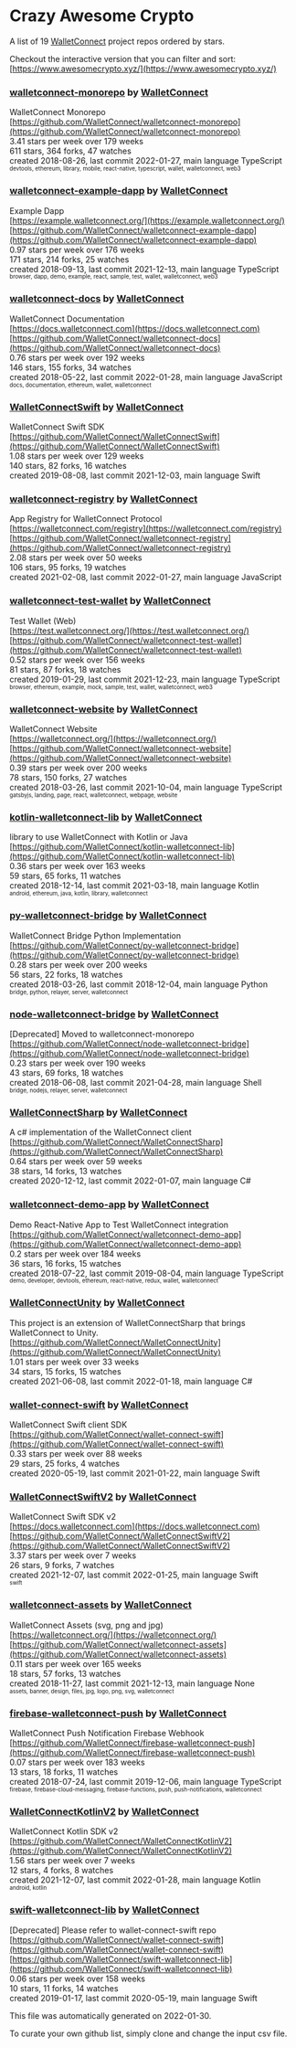 # Crazy Awesome Crypto
A list of 19 [WalletConnect](https://github.com/WalletConnect) project repos ordered by stars.  

Checkout the interactive version that you can filter and sort: 
[https://www.awesomecrypto.xyz/](https://www.awesomecrypto.xyz/)  


### [walletconnect-monorepo](https://github.com/WalletConnect/walletconnect-monorepo) by [WalletConnect](https://github.com/WalletConnect)  
WalletConnect Monorepo   
[https://github.com/WalletConnect/walletconnect-monorepo](https://github.com/WalletConnect/walletconnect-monorepo)  
3.41 stars per week over 179 weeks  
611 stars, 364 forks, 47 watches  
created 2018-08-26, last commit 2022-01-27, main language TypeScript  
<sub><sup>devtools, ethereum, library, mobile, react-native, typescript, wallet, walletconnect, web3</sup></sub>


### [walletconnect-example-dapp](https://github.com/WalletConnect/walletconnect-example-dapp) by [WalletConnect](https://github.com/WalletConnect)  
Example Dapp  
[https://example.walletconnect.org/](https://example.walletconnect.org/)  
[https://github.com/WalletConnect/walletconnect-example-dapp](https://github.com/WalletConnect/walletconnect-example-dapp)  
0.97 stars per week over 176 weeks  
171 stars, 214 forks, 25 watches  
created 2018-09-13, last commit 2021-12-13, main language TypeScript  
<sub><sup>browser, dapp, demo, example, react, sample, test, wallet, walletconnect, web3</sup></sub>


### [walletconnect-docs](https://github.com/WalletConnect/walletconnect-docs) by [WalletConnect](https://github.com/WalletConnect)  
WalletConnect Documentation  
[https://docs.walletconnect.com](https://docs.walletconnect.com)  
[https://github.com/WalletConnect/walletconnect-docs](https://github.com/WalletConnect/walletconnect-docs)  
0.76 stars per week over 192 weeks  
146 stars, 155 forks, 34 watches  
created 2018-05-22, last commit 2022-01-28, main language JavaScript  
<sub><sup>docs, documentation, ethereum, wallet, walletconnect</sup></sub>


### [WalletConnectSwift](https://github.com/WalletConnect/WalletConnectSwift) by [WalletConnect](https://github.com/WalletConnect)  
WalletConnect Swift SDK  
[https://github.com/WalletConnect/WalletConnectSwift](https://github.com/WalletConnect/WalletConnectSwift)  
1.08 stars per week over 129 weeks  
140 stars, 82 forks, 16 watches  
created 2019-08-08, last commit 2021-12-03, main language Swift  


### [walletconnect-registry](https://github.com/WalletConnect/walletconnect-registry) by [WalletConnect](https://github.com/WalletConnect)  
App Registry for WalletConnect Protocol  
[https://walletconnect.com/registry](https://walletconnect.com/registry)  
[https://github.com/WalletConnect/walletconnect-registry](https://github.com/WalletConnect/walletconnect-registry)  
2.08 stars per week over 50 weeks  
106 stars, 95 forks, 19 watches  
created 2021-02-08, last commit 2022-01-27, main language JavaScript  


### [walletconnect-test-wallet](https://github.com/WalletConnect/walletconnect-test-wallet) by [WalletConnect](https://github.com/WalletConnect)  
Test Wallet (Web)  
[https://test.walletconnect.org/](https://test.walletconnect.org/)  
[https://github.com/WalletConnect/walletconnect-test-wallet](https://github.com/WalletConnect/walletconnect-test-wallet)  
0.52 stars per week over 156 weeks  
81 stars, 87 forks, 18 watches  
created 2019-01-29, last commit 2021-12-23, main language TypeScript  
<sub><sup>browser, ethereum, example, mock, sample, test, wallet, walletconnect, web3</sup></sub>


### [walletconnect-website](https://github.com/WalletConnect/walletconnect-website) by [WalletConnect](https://github.com/WalletConnect)  
WalletConnect Website  
[https://walletconnect.org/](https://walletconnect.org/)  
[https://github.com/WalletConnect/walletconnect-website](https://github.com/WalletConnect/walletconnect-website)  
0.39 stars per week over 200 weeks  
78 stars, 150 forks, 27 watches  
created 2018-03-26, last commit 2021-10-04, main language TypeScript  
<sub><sup>gatsbyjs, landing, page, react, walletconnect, webpage, website</sup></sub>


### [kotlin-walletconnect-lib](https://github.com/WalletConnect/kotlin-walletconnect-lib) by [WalletConnect](https://github.com/WalletConnect)  
library to use WalletConnect with Kotlin or Java  
[https://github.com/WalletConnect/kotlin-walletconnect-lib](https://github.com/WalletConnect/kotlin-walletconnect-lib)  
0.36 stars per week over 163 weeks  
59 stars, 65 forks, 11 watches  
created 2018-12-14, last commit 2021-03-18, main language Kotlin  
<sub><sup>android, ethereum, java, kotlin, library, walletconnect</sup></sub>


### [py-walletconnect-bridge](https://github.com/WalletConnect/py-walletconnect-bridge) by [WalletConnect](https://github.com/WalletConnect)  
WalletConnect Bridge Python Implementation  
[https://github.com/WalletConnect/py-walletconnect-bridge](https://github.com/WalletConnect/py-walletconnect-bridge)  
0.28 stars per week over 200 weeks  
56 stars, 22 forks, 18 watches  
created 2018-03-26, last commit 2018-12-04, main language Python  
<sub><sup>bridge, python, relayer, server, walletconnect</sup></sub>


### [node-walletconnect-bridge](https://github.com/WalletConnect/node-walletconnect-bridge) by [WalletConnect](https://github.com/WalletConnect)  
[Deprecated] Moved to walletconnect-monorepo  
[https://github.com/WalletConnect/node-walletconnect-bridge](https://github.com/WalletConnect/node-walletconnect-bridge)  
0.23 stars per week over 190 weeks  
43 stars, 69 forks, 18 watches  
created 2018-06-08, last commit 2021-04-28, main language Shell  
<sub><sup>bridge, nodejs, relayer, server, walletconnect</sup></sub>


### [WalletConnectSharp](https://github.com/WalletConnect/WalletConnectSharp) by [WalletConnect](https://github.com/WalletConnect)  
A c# implementation of the WalletConnect client  
[https://github.com/WalletConnect/WalletConnectSharp](https://github.com/WalletConnect/WalletConnectSharp)  
0.64 stars per week over 59 weeks  
38 stars, 14 forks, 13 watches  
created 2020-12-12, last commit 2022-01-07, main language C#  


### [walletconnect-demo-app](https://github.com/WalletConnect/walletconnect-demo-app) by [WalletConnect](https://github.com/WalletConnect)  
Demo React-Native App to Test WalletConnect integration  
[https://github.com/WalletConnect/walletconnect-demo-app](https://github.com/WalletConnect/walletconnect-demo-app)  
0.2 stars per week over 184 weeks  
36 stars, 16 forks, 15 watches  
created 2018-07-22, last commit 2019-08-04, main language TypeScript  
<sub><sup>demo, developer, devtools, ethereum, react-native, redux, wallet, walletconnect</sup></sub>


### [WalletConnectUnity](https://github.com/WalletConnect/WalletConnectUnity) by [WalletConnect](https://github.com/WalletConnect)  
This project is an extension of WalletConnectSharp that brings WalletConnect to Unity.   
[https://github.com/WalletConnect/WalletConnectUnity](https://github.com/WalletConnect/WalletConnectUnity)  
1.01 stars per week over 33 weeks  
34 stars, 15 forks, 15 watches  
created 2021-06-08, last commit 2022-01-18, main language C#  


### [wallet-connect-swift](https://github.com/WalletConnect/wallet-connect-swift) by [WalletConnect](https://github.com/WalletConnect)  
WalletConnect Swift client SDK  
[https://github.com/WalletConnect/wallet-connect-swift](https://github.com/WalletConnect/wallet-connect-swift)  
0.33 stars per week over 88 weeks  
29 stars, 25 forks, 4 watches  
created 2020-05-19, last commit 2021-01-22, main language Swift  


### [WalletConnectSwiftV2](https://github.com/WalletConnect/WalletConnectSwiftV2) by [WalletConnect](https://github.com/WalletConnect)  
WalletConnect Swift SDK v2  
[https://docs.walletconnect.com](https://docs.walletconnect.com)  
[https://github.com/WalletConnect/WalletConnectSwiftV2](https://github.com/WalletConnect/WalletConnectSwiftV2)  
3.37 stars per week over 7 weeks  
26 stars, 9 forks, 7 watches  
created 2021-12-07, last commit 2022-01-25, main language Swift  
<sub><sup>swift</sup></sub>


### [walletconnect-assets](https://github.com/WalletConnect/walletconnect-assets) by [WalletConnect](https://github.com/WalletConnect)  
WalletConnect Assets (svg, png and jpg)  
[https://walletconnect.org/](https://walletconnect.org/)  
[https://github.com/WalletConnect/walletconnect-assets](https://github.com/WalletConnect/walletconnect-assets)  
0.11 stars per week over 165 weeks  
18 stars, 57 forks, 13 watches  
created 2018-11-27, last commit 2021-12-13, main language None  
<sub><sup>assets, banner, design, files, jpg, logo, png, svg, walletconnect</sup></sub>


### [firebase-walletconnect-push](https://github.com/WalletConnect/firebase-walletconnect-push) by [WalletConnect](https://github.com/WalletConnect)  
WalletConnect Push Notification Firebase Webhook  
[https://github.com/WalletConnect/firebase-walletconnect-push](https://github.com/WalletConnect/firebase-walletconnect-push)  
0.07 stars per week over 183 weeks  
13 stars, 18 forks, 11 watches  
created 2018-07-24, last commit 2019-12-06, main language TypeScript  
<sub><sup>firebase, firebase-cloud-messaging, firebase-functions, push, push-notifications, walletconnect</sup></sub>


### [WalletConnectKotlinV2](https://github.com/WalletConnect/WalletConnectKotlinV2) by [WalletConnect](https://github.com/WalletConnect)  
WalletConnect Kotlin SDK v2  
[https://github.com/WalletConnect/WalletConnectKotlinV2](https://github.com/WalletConnect/WalletConnectKotlinV2)  
1.56 stars per week over 7 weeks  
12 stars, 4 forks, 8 watches  
created 2021-12-07, last commit 2022-01-28, main language Kotlin  
<sub><sup>android, kotlin</sup></sub>


### [swift-walletconnect-lib](https://github.com/WalletConnect/swift-walletconnect-lib) by [WalletConnect](https://github.com/WalletConnect)  
[Deprecated] Please refer to wallet-connect-swift repo  
[https://github.com/WalletConnect/wallet-connect-swift](https://github.com/WalletConnect/wallet-connect-swift)  
[https://github.com/WalletConnect/swift-walletconnect-lib](https://github.com/WalletConnect/swift-walletconnect-lib)  
0.06 stars per week over 158 weeks  
10 stars, 11 forks, 14 watches  
created 2019-01-17, last commit 2020-05-19, main language Swift  


This file was automatically generated on 2022-01-30.  

To curate your own github list, simply clone and change the input csv file.  